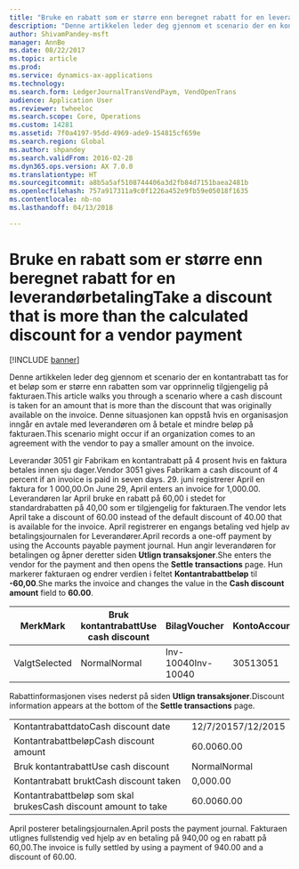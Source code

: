 ```yaml
---
title: "Bruke en rabatt som er større enn beregnet rabatt for en leverandørbetaling"
description: "Denne artikkelen leder deg gjennom et scenario der en kontantrabatt tas for et beløp som er større enn rabatten som var opprinnelig tilgjengelig på fakturaen. Denne situasjonen kan oppstå hvis en organisasjon inngår en avtale med leverandøren om å betale et mindre beløp på fakturaen."
author: ShivamPandey-msft
manager: AnnBe
ms.date: 08/22/2017
ms.topic: article
ms.prod: 
ms.service: dynamics-ax-applications
ms.technology: 
ms.search.form: LedgerJournalTransVendPaym, VendOpenTrans
audience: Application User
ms.reviewer: twheeloc
ms.search.scope: Core, Operations
ms.custom: 14281
ms.assetid: 7f0a4197-95dd-4969-ade9-154815cf659e
ms.search.region: Global
ms.author: shpandey
ms.search.validFrom: 2016-02-28
ms.dyn365.ops.version: AX 7.0.0
ms.translationtype: HT
ms.sourcegitcommit: a8b5a5af5108744406a3d2fb84d7151baea2481b
ms.openlocfilehash: 757a917311a9c0f1226a452e9fb59e05018f1635
ms.contentlocale: nb-no
ms.lasthandoff: 04/13/2018

---
```


# <a name="take-a-discount-that-is-more-than-the-calculated-discount-for-a-vendor-payment"></a><span data-ttu-id="3115f-104">Bruke en rabatt som er større enn beregnet rabatt for en leverandørbetaling</span><span class="sxs-lookup"><span data-stu-id="3115f-104">Take a discount that is more than the calculated discount for a vendor payment</span></span>

[!INCLUDE [banner](../includes/banner.md)]

<span data-ttu-id="3115f-105">Denne artikkelen leder deg gjennom et scenario der en kontantrabatt tas for et beløp som er større enn rabatten som var opprinnelig tilgjengelig på fakturaen.</span><span class="sxs-lookup"><span data-stu-id="3115f-105">This article walks you through a scenario where a cash discount is taken for an amount that is more than the discount that was originally available on the invoice.</span></span> <span data-ttu-id="3115f-106">Denne situasjonen kan oppstå hvis en organisasjon inngår en avtale med leverandøren om å betale et mindre beløp på fakturaen.</span><span class="sxs-lookup"><span data-stu-id="3115f-106">This scenario might occur if an organization comes to an agreement with the vendor to pay a smaller amount on the invoice.</span></span> 

<span data-ttu-id="3115f-107">Leverandør 3051 gir Fabrikam en kontantrabatt på 4 prosent hvis en faktura betales innen sju dager.</span><span class="sxs-lookup"><span data-stu-id="3115f-107">Vendor 3051 gives Fabrikam a cash discount of 4 percent if an invoice is paid in seven days.</span></span> <span data-ttu-id="3115f-108">29. juni registrerer April en faktura for 1 000,00.</span><span class="sxs-lookup"><span data-stu-id="3115f-108">On June 29, April enters an invoice for 1,000.00.</span></span> <span data-ttu-id="3115f-109">Leverandøren lar April bruke en rabatt på 60,00 i stedet for standardrabatten på 40,00 som er tilgjengelig for fakturaen.</span><span class="sxs-lookup"><span data-stu-id="3115f-109">The vendor lets April take a discount of 60.00 instead of the default discount of 40.00 that is available for the invoice.</span></span> <span data-ttu-id="3115f-110">April registrerer en engangs betaling ved hjelp av betalingsjournalen for Leverandører.</span><span class="sxs-lookup"><span data-stu-id="3115f-110">April records a one-off payment by using the Accounts payable payment journal.</span></span> <span data-ttu-id="3115f-111">Hun angir leverandøren for betalingen og åpner deretter siden **Utlign transaksjoner**.</span><span class="sxs-lookup"><span data-stu-id="3115f-111">She enters the vendor for the payment and then opens the **Settle transactions** page.</span></span> <span data-ttu-id="3115f-112">Hun markerer fakturaen og endrer verdien i feltet **Kontantrabattbeløp** til **-60,00**.</span><span class="sxs-lookup"><span data-stu-id="3115f-112">She marks the invoice and changes the value in the **Cash discount amount** field to **60.00**.</span></span>

| <span data-ttu-id="3115f-113">Merk</span><span class="sxs-lookup"><span data-stu-id="3115f-113">Mark</span></span>     | <span data-ttu-id="3115f-114">Bruk kontantrabatt</span><span class="sxs-lookup"><span data-stu-id="3115f-114">Use cash discount</span></span> | <span data-ttu-id="3115f-115">Bilag</span><span class="sxs-lookup"><span data-stu-id="3115f-115">Voucher</span></span>   | <span data-ttu-id="3115f-116">Konto</span><span class="sxs-lookup"><span data-stu-id="3115f-116">Account</span></span> | <span data-ttu-id="3115f-117">Dato</span><span class="sxs-lookup"><span data-stu-id="3115f-117">Date</span></span>      | <span data-ttu-id="3115f-118">Forfallsdato</span><span class="sxs-lookup"><span data-stu-id="3115f-118">Due date</span></span>  | <span data-ttu-id="3115f-119">Faktura</span><span class="sxs-lookup"><span data-stu-id="3115f-119">Invoice</span></span> | <span data-ttu-id="3115f-120">Beløp i transaksjonsvaluta</span><span class="sxs-lookup"><span data-stu-id="3115f-120">Amount in transaction currency</span></span> | <span data-ttu-id="3115f-121">Valuta</span><span class="sxs-lookup"><span data-stu-id="3115f-121">Currency</span></span> | <span data-ttu-id="3115f-122">Beløp som skal utlignes</span><span class="sxs-lookup"><span data-stu-id="3115f-122">Amount to settle</span></span> |
|----------|-------------------|-----------|---------|-----------|-----------|---------|--------------------------------|----------|------------------|
| <span data-ttu-id="3115f-123">Valgt</span><span class="sxs-lookup"><span data-stu-id="3115f-123">Selected</span></span> | <span data-ttu-id="3115f-124">Normal</span><span class="sxs-lookup"><span data-stu-id="3115f-124">Normal</span></span>            | <span data-ttu-id="3115f-125">Inv-10040</span><span class="sxs-lookup"><span data-stu-id="3115f-125">Inv-10040</span></span> | <span data-ttu-id="3115f-126">3051</span><span class="sxs-lookup"><span data-stu-id="3115f-126">3051</span></span>    | <span data-ttu-id="3115f-127">29/6/2015</span><span class="sxs-lookup"><span data-stu-id="3115f-127">6/29/2015</span></span> | <span data-ttu-id="3115f-128">29/7/2015</span><span class="sxs-lookup"><span data-stu-id="3115f-128">7/29/2015</span></span> | <span data-ttu-id="3115f-129">10040</span><span class="sxs-lookup"><span data-stu-id="3115f-129">10040</span></span>   | <span data-ttu-id="3115f-130">1 000,00</span><span class="sxs-lookup"><span data-stu-id="3115f-130">1,000.00</span></span>                       | <span data-ttu-id="3115f-131">USD</span><span class="sxs-lookup"><span data-stu-id="3115f-131">USD</span></span>      | <span data-ttu-id="3115f-132">940.00</span><span class="sxs-lookup"><span data-stu-id="3115f-132">940.00</span></span>           |

<span data-ttu-id="3115f-133">Rabattinformasjonen vises nederst på siden **Utlign transaksjoner**.</span><span class="sxs-lookup"><span data-stu-id="3115f-133">Discount information appears at the bottom of the **Settle transactions** page.</span></span>

|                              |           |
|------------------------------|-----------|
| <span data-ttu-id="3115f-134">Kontantrabattdato</span><span class="sxs-lookup"><span data-stu-id="3115f-134">Cash discount date</span></span>           | <span data-ttu-id="3115f-135">12/7/2015</span><span class="sxs-lookup"><span data-stu-id="3115f-135">7/12/2015</span></span> |
| <span data-ttu-id="3115f-136">Kontantrabattbeløp</span><span class="sxs-lookup"><span data-stu-id="3115f-136">Cash discount amount</span></span>         | <span data-ttu-id="3115f-137">60.00</span><span class="sxs-lookup"><span data-stu-id="3115f-137">60.00</span></span>     |
| <span data-ttu-id="3115f-138">Bruk kontantrabatt</span><span class="sxs-lookup"><span data-stu-id="3115f-138">Use cash discount</span></span>            | <span data-ttu-id="3115f-139">Normal</span><span class="sxs-lookup"><span data-stu-id="3115f-139">Normal</span></span>    |
| <span data-ttu-id="3115f-140">Kontantrabatt brukt</span><span class="sxs-lookup"><span data-stu-id="3115f-140">Cash discount taken</span></span>          | <span data-ttu-id="3115f-141">0,00</span><span class="sxs-lookup"><span data-stu-id="3115f-141">0.00</span></span>      |
| <span data-ttu-id="3115f-142">Kontantrabattbeløp som skal brukes</span><span class="sxs-lookup"><span data-stu-id="3115f-142">Cash discount amount to take</span></span> | <span data-ttu-id="3115f-143">60.00</span><span class="sxs-lookup"><span data-stu-id="3115f-143">60.00</span></span>     |

<span data-ttu-id="3115f-144">April posterer betalingsjournalen.</span><span class="sxs-lookup"><span data-stu-id="3115f-144">April posts the payment journal.</span></span> <span data-ttu-id="3115f-145">Fakturaen utlignes fullstendig ved hjelp av en betaling på 940,00 og en rabatt på 60,00.</span><span class="sxs-lookup"><span data-stu-id="3115f-145">The invoice is fully settled by using a payment of 940.00 and a discount of 60.00.</span></span>




